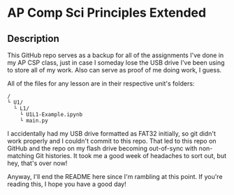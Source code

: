 # AP Comp Sci Principles Extended

## Description

This GitHub repo serves as a backup for all of the assignments I've done in my AP CSP class, just in case I someday lose the USB drive I've been using to store all of my work. Also can serve as proof of me doing work, I guess.

All of the files for any lesson are in their respective unit's folders:

```
/
└ U1/
  └ L1/
    └ U1L1-Example.ipynb
    └ main.py
```

I accidentally had my USB drive formatted as FAT32 initially, so git didn't work properly and I couldn't commit to this repo. That led to this repo on GitHub and the repo on my flash drive becoming out-of-sync with non-matching Git histories. It took me a good week of headaches to sort out, but hey, that's over now!

Anyway, I'll end the README here since I'm rambling at this point. If you're reading this, I hope you have a good day!
